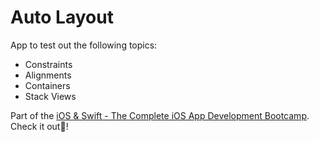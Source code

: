 # Auto Layout 

App to test out the following topics:
- Constraints
- Alignments
- Containers
- Stack Views

Part of the [iOS & Swift - The Complete iOS App Development Bootcamp](https://www.udemy.com/course/ios-13-app-development-bootcamp/). Check it out📱!
